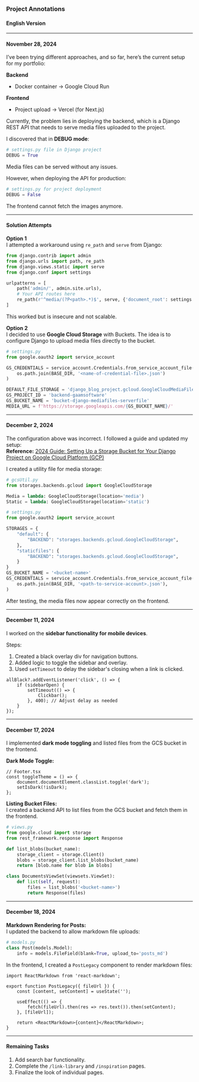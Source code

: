 ### **Project Annotations**  
#### **English Version**  

---

#### **November 28, 2024**  
I’ve been trying different approaches, and so far, here’s the current setup for my portfolio:  

**Backend**  
- Docker container → Google Cloud Run  

**Frontend**  
- Project upload → Vercel (for Next.js)  

Currently, the problem lies in deploying the backend, which is a Django REST API that needs to serve media files uploaded to the project.  

I discovered that in **DEBUG mode**:  
```python
# settings.py file in Django project
DEBUG = True
```
Media files can be served without any issues.  

However, when deploying the API for production:  
```python
# settings.py for project deployment
DEBUG = False
```
The frontend cannot fetch the images anymore.  

---

#### **Solution Attempts**  

**Option 1**  
I attempted a workaround using `re_path` and `serve` from Django:  
```python
from django.contrib import admin
from django.urls import path, re_path
from django.views.static import serve
from django.conf import settings

urlpatterns = [
    path('admin/', admin.site.urls),
    # Your API routes here
    re_path(r'^media/(?P<path>.*)$', serve, {'document_root': settings.MEDIA_ROOT}),
]
```
This worked but is insecure and not scalable.  

**Option 2**  
I decided to use **Google Cloud Storage** with Buckets. The idea is to configure Django to upload media files directly to the bucket.  

```python
# settings.py
from google.oauth2 import service_account

GS_CREDENTIALS = service_account.Credentials.from_service_account_file(
    os.path.join(BASE_DIR, '<name-of-credential-file>.json')
)

DEFAULT_FILE_STORAGE = 'django_blog_project.gcloud.GoogleCloudMediaFileStorage'
GS_PROJECT_ID = 'backend-gaamsoftware'
GS_BUCKET_NAME = 'bucket-django-mediafiles-serverfile'
MEDIA_URL = f'https://storage.googleapis.com/{GS_BUCKET_NAME}/'
```

---

#### **December 2, 2024**  
The configuration above was incorrect. I followed a guide and updated my setup:  
**Reference:** [2024 Guide: Setting Up a Storage Bucket for Your Django Project on Google Cloud Platform (GCP)](https://medium.com/@nnathanassefa/2024-guide-setting-up-a-storage-bucket-for-your-django-project-on-google-cloud-platform-gcp-372186366343)  

I created a utility file for media storage:  
```python
# gcsUtil.py
from storages.backends.gcloud import GoogleCloudStorage

Media = lambda: GoogleCloudStorage(location='media')
Static = lambda: GoogleCloudStorage(location='static')

# settings.py
from google.oauth2 import service_account

STORAGES = {
    "default": {
        "BACKEND": "storages.backends.gcloud.GoogleCloudStorage",
    },
    "staticfiles": {
        "BACKEND": "storages.backends.gcloud.GoogleCloudStorage",
    }
}
GS_BUCKET_NAME = '<bucket-name>'
GS_CREDENTIALS = service_account.Credentials.from_service_account_file(
    os.path.join(BASE_DIR, '<path-to-service-account>.json'),
)
```
After testing, the media files now appear correctly on the frontend.  

---

#### **December 11, 2024**  
I worked on the **sidebar functionality for mobile devices**.  

Steps:  
1. Created a black overlay div for navigation buttons.  
2. Added logic to toggle the sidebar and overlay.  
3. Used `setTimeout` to delay the sidebar's closing when a link is clicked.  

```tsx
allBlack?.addEventListener('click', () => {
    if (sidebarOpen) {
        setTimeout(() => {
            Clickbar();
        }, 400); // Adjust delay as needed
    }
});
```

---

#### **December 17, 2024**  
I implemented **dark mode toggling** and listed files from the GCS bucket in the frontend.  

**Dark Mode Toggle:**  
```tsx
// Footer.tsx
const toggleTheme = () => {
    document.documentElement.classList.toggle('dark');
    setIsDark(!isDark);
};
```

**Listing Bucket Files:**  
I created a backend API to list files from the GCS bucket and fetch them in the frontend.  

```python
# views.py
from google.cloud import storage
from rest_framework.response import Response

def list_blobs(bucket_name):
    storage_client = storage.Client()
    blobs = storage_client.list_blobs(bucket_name)
    return [blob.name for blob in blobs]

class DocumentsViewSet(viewsets.ViewSet):
    def list(self, request):
        files = list_blobs('<bucket-name>')
        return Response(files)
```

---

#### **December 18, 2024**  
**Markdown Rendering for Posts:**  
I updated the backend to allow markdown file uploads:  
```python
# models.py
class Post(models.Model):
    info = models.FileField(blank=True, upload_to='posts_md')
```
In the frontend, I created a `PostLegacy` component to render markdown files:  
```tsx
import ReactMarkdown from 'react-markdown';

export function PostLegacy({ fileUrl }) {
    const [content, setContent] = useState('');

    useEffect(() => {
        fetch(fileUrl).then(res => res.text()).then(setContent);
    }, [fileUrl]);

    return <ReactMarkdown>{content}</ReactMarkdown>;
}
```

---

#### **Remaining Tasks**  
1. Add search bar functionality.  
2. Complete the `/link-library` and `/inspiration` pages.  
3. Finalize the look of individual pages.  

